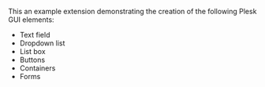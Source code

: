 This an example extension demonstrating the creation of the following Plesk GUI elements:

- Text field
- Dropdown list
- List box
- Buttons
- Containers
- Forms
